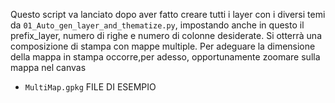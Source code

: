 Questo script va lanciato dopo aver fatto creare tutti i layer con i diversi temi da `01_Auto_gen_layer_and_thematize.py`, impostando anche in questo il prefix_layer, numero di righe e numero di colonne desiderate.
Si otterrà una composizione di stampa con mappe multiple.
Per adeguare la dimensione della mappa in stampa occorre,per adesso, opportunamente zoomare sulla mappa nel canvas
* `MultiMap.gpkg` FILE DI ESEMPIO
